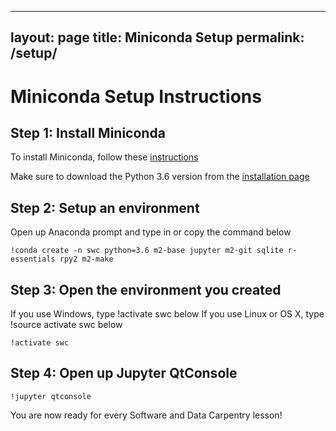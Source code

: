 
---
layout: page
title: Miniconda Setup
permalink: /setup/
---

# Miniconda Setup Instructions

## Step 1: Install Miniconda 

To install Miniconda, follow these [instructions][instruc] 

Make sure to download the Python 3.6 version from the [installation page][install]

## Step 2: Setup an environment
Open up Anaconda prompt and type in or copy the command below

```
!conda create -n swc python=3.6 m2-base jupyter m2-git sqlite r-essentials rpy2 m2-make 
```

## Step 3: Open the environment you created
If you use Windows, type !activate swc below
If you use Linux or OS X, type !source activate swc below

```
!activate swc
```
## Step 4: Open up Jupyter QtConsole

```
!jupyter qtconsole
```

You are now ready for every Software and Data Carpentry lesson!

[instruc]: https://conda.io/docs/install/quick.html
[install]: https://conda.io/miniconda.html